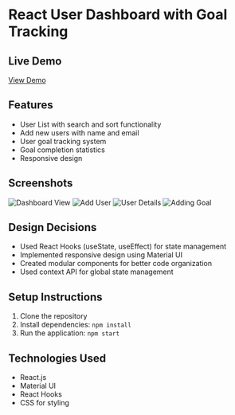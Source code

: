 # React User Dashboard with Goal Tracking

## Live Demo

[View Demo](https://react-user-dashboard-anil705.vercel.app)

## Features

- User List with search and sort functionality
- Add new users with name and email
- User goal tracking system
- Goal completion statistics
- Responsive design

## Screenshots

![Dashboard View](./screenshots/dashboard.png)
![Add User](./screenshots/add-user.png)
![User Details](./screenshots/user-details.png)
![Adding Goal](./screenshots/adding-goal.png)

## Design Decisions

- Used React Hooks (useState, useEffect) for state management
- Implemented responsive design using Material UI
- Created modular components for better code organization
- Used context API for global state management

## Setup Instructions

1. Clone the repository
2. Install dependencies: `npm install`
3. Run the application: `npm start`

## Technologies Used

- React.js
- Material UI
- React Hooks
- CSS for styling
